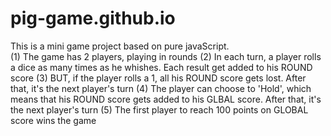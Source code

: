 # pig-game.github.io
This is a mini game project based on pure javaScript.<br>
(1) The game has 2 players, playing in rounds
(2) In each turn, a player rolls a dice as many times as he whishes. Each result get added to his ROUND score
(3) BUT, if the player rolls a 1, all his ROUND score gets lost. After that, it's the next player's turn
(4) The player can choose to 'Hold', which means that his ROUND score gets added to his GLBAL score. After that, it's the next player's turn
(5) The first player to reach 100 points on GLOBAL score wins the game
